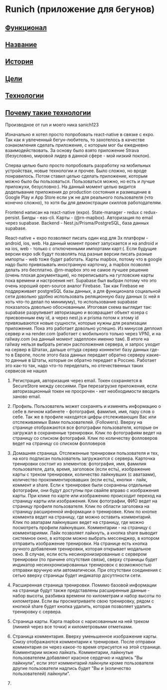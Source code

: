 # Runich (приложение для бегунов)

## [Функционал](#функционал)

## [Название](#название)

## [История](#история)

## [Цели](#цели)

## [Технологии](#технологии)

## [Почему такие технологии](#почему-такие-технологии)

<a name="название"></a>Производное от run и моего ника sanich123

<a name="история"></a>Изначально я хотел просто попробовать react-native в связке с expo. Так как я увлеченный бегун-любитель, то захотелось в качестве ознакомления сделать приложение, с которым мог бы ежедневно взаимодействовать. За основу было взято приложение Strava (безусловно, мировой лидер в данной сфере - мой низкий поклон).

<a name="история"></a>Сперва целью было просто попробовать разработку на мобильных устройствах, новые технологии и прочее. Было сложно, но вроде понравилось. Потом ставил целью сделать приложение, которым можно было бы пользоваться. Пользоваться можно, но есть и лучше приложухи, безусловно:). На данный момент целью видится доделывание приложения до production состояния и размещение в Google Play и App Store если уж не для реального пользователя (что конечно сложно), то хотя бы для демонстрации скиллов работодателям.

<a name="технологии"></a>Frontend написан на react-native (expo). State-manager - redux c redux-persist. Билды - eas-cli. Карты - (@rn-mapbox). Авторизация по email через supabase. Backend - Nest.js/Prisma/PostgreSQL, база данных supabase.  

<a name="почему-такие-технологии"></a>React-native + expo позволяют писать один код для 3х платформ - android, ios, web. На данный момент проект запускается и на android и на ios, web - только с отключенными импортами карт:(. Если будущие версии expo sdk будут позволять под разные версии писать разные импорты - web тоже будет работать. Карты mapbox, потому что в google надо было привязывать иностранную карточку, а mapbox позволял делать это бесплатно. @rn-mapbox это не самое лучшее решение (очень плохая документация), но переписывать на гугловские карты пока времени и настроения нет. Supabase был выбран потому что это очень хороший open-source аналог Firebase. Так как Firebase не поддерживает postgreSQL базы данных, а для функционала социальной сети довольно удобно использовать реляционную базу данных (с ней я хоть что-то делал по минимуму), то использование supabase показалось довольно обоснованным. Итоговая схема выглядит так: supabase разруливает авторизацию и возвращает объект юзера с присвоенным ему id, а через nest.js и prisma потом к этому id привязываются новые сущности, которые нужны для реализации приложения. Пока это работает довольно успешно. Из минусов деплоил сервер и на render.com (работает с мобильного только через VPN), и на railway.com (на данный момент задеплоен именно там). В итоге на railway нельзя выбрать регион расположения сервера, и запрос уходит на сервер в Штатах, дальше оттуда сервер коннектит базу данных где-то в Европе, после этого база данных передает обратно серверу какие-то данные в Штаты, которые он обратно передает в Россию. Работает это как-то так, надо что-то переделать, но отечественных таких сервисов не нашел

<a name="функционал"></a>

1. Регистрация, авторизация через email. Токен сохраняется в SecureStore между сессиями. При перезагрузке приложения, если авторизационный токен не просрочен - нет необходимости вводить заново email.

2. Профиль. Пользователь может сохранять и изменять информацию о себе в личном кабинете - фотография, фамилия, имя, пару слов о себе. Так же в профиле находятся цифры отслеживающих Вас или отслеживаемых Вами пользователей. (Followers). Вверху на странице отображаются все фотографии пользователя, которые он загружал в сохраненные тренировки. Клик по фотографиям ведет на страницу со списком фотографий. Клик по количеству фолловеров ведет на страницу со списком фолловеров

3. Домашняя страница. Отслеженные тренировки пользователя и тех, на кого подписан пользователь загружаются с сервера. Карточка тренировки состоит из элементов: фотография, имя, фамилия пользователя, дата, время, заголовок (если есть), изображение карты с треком тренировки, количество лайкнувших (с аватаами), количество прокомментировавших (если есть), кнопки - лайк, коммент и share. Если к тренировке были сохранены отдельные фотографии, они будут доступны при свайпе вправо с изображения карты. При клике по карте или изображению происходит переход на страницу карты или изображения. Клик фотографии, ФИО ведет на страницу профиля пользователя. Клик по области заголовка на страницу расширенной информации о тренировке. Клик по кнопке коммента ведет на страницу, где можно оставить комментарий. Клик по аватарам лайкнувших ведет на страницу, где можно посмотреть профили лайкнувших. Комментарии - на страницу с комментариями. Лайк позволяет лайкнуть, а кнопка share выводит системное окно, в котором можно выбрать мессенджер, в котором отправить изображение тренировки. На странице есть кнопка ручного добавления тренировки, которая открывает модальное окно. В случае, если есть несинхронизированные с сервером тренировки (по причине отсутствия связи), сверху страницы будет индикатор несинхронизированных тренировок с возможностью отправки вручную или автоматически. При отсутствии соединения с сетью вверху страницы будет индикатор досутпности сети.

4. Расширенная страница тренировки. Помимо базовой информации на странице будут также представлены расширенные данные - набор высоты, разбивка времени по километрам и набор высоты по километрам. Если вы просматриваете свою тренировку, рядом с кнопкой share будет кнопка удалить, которая позволяет удалить тренировку с сервера.

5. Страница карты. Карта mapbox с нарисованным на ней треком (линией через все точки) и километровыми отметками.

6. Страница комментария. Вверху уменьшенное изображение карты. Снизу отображаются комментарии к тренировке. После отправки комментария он через какое-то время отрисуется на этой странице. Комментарии можно лайкать. Комментарии, лайкнутые пользователем добавляют красное сердечко и надпись "Вы лайкнули", если этот комментарий лайкнули кроме пользователя другие пользователи надпись будет "Вы и (количество пользователей) лайкнули".

7.
